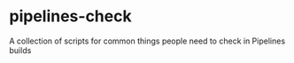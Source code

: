# pipelines-check
A collection of scripts for common things people need to check in Pipelines builds
